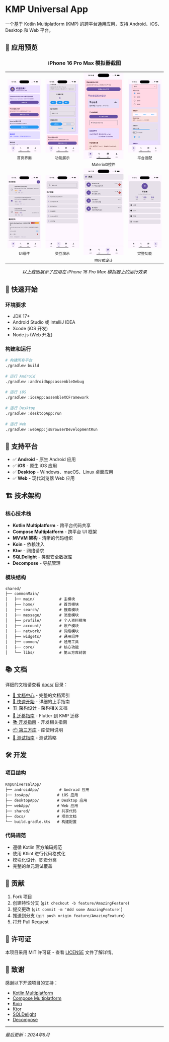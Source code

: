 # KMP Universal App

一个基于 Kotlin Multiplatform (KMP) 的跨平台通用应用，支持 Android、iOS、Desktop 和 Web 平台。

## 📱 应用预览

<div align="center">

### iPhone 16 Pro Max 模拟器截图

<table>
<tr>
<td align="center">
<img src="docs/images/Simulator Screenshot - iPhone 16 Pro Max - 2025-09-12 at 14.15.56.png" width="200" alt="首页界面"/>
<br/><sub>首页界面</sub>
</td>
<td align="center">
<img src="docs/images/Simulator Screenshot - iPhone 16 Pro Max - 2025-09-12 at 14.16.10.png" width="200" alt="功能展示"/>
<br/><sub>功能展示</sub>
</td>
<td align="center">
<img src="docs/images/Simulator Screenshot - iPhone 16 Pro Max - 2025-09-12 at 14.16.16.png" width="200" alt="Material3控件"/>
<br/><sub>Material3控件</sub>
</td>
<td align="center">
<img src="docs/images/Simulator Screenshot - iPhone 16 Pro Max - 2025-09-12 at 14.16.31.png" width="200" alt="平台适配"/>
<br/><sub>平台适配</sub>
</td>
</tr>
<tr>
<td align="center">
<img src="docs/images/Simulator Screenshot - iPhone 16 Pro Max - 2025-09-12 at 14.17.06.png" width="200" alt="UI组件"/>
<br/><sub>UI组件</sub>
</td>
<td align="center">
<img src="docs/images/Simulator Screenshot - iPhone 16 Pro Max - 2025-09-12 at 14.17.11.png" width="200" alt="交互演示"/>
<br/><sub>交互演示</sub>
</td>
<td align="center">
<img src="docs/images/Simulator Screenshot - iPhone 16 Pro Max - 2025-09-12 at 14.17.14.png" width="200" alt="响应式设计"/>
<br/><sub>响应式设计</sub>
</td>
<td align="center">
<img src="docs/images/Simulator Screenshot - iPhone 16 Pro Max - 2025-09-12 at 14.17.16.png" width="200" alt="完整功能"/>
<br/><sub>完整功能</sub>
</td>
</tr>
</table>

*以上截图展示了应用在 iPhone 16 Pro Max 模拟器上的运行效果*

</div>

## 🚀 快速开始

### 环境要求
- JDK 17+
- Android Studio 或 IntelliJ IDEA
- Xcode (iOS 开发)
- Node.js (Web 开发)

### 构建和运行

```bash
# 构建所有平台
./gradlew build

# 运行 Android
./gradlew :androidApp:assembleDebug

# 运行 iOS
./gradlew :iosApp:assembleXCFramework

# 运行 Desktop
./gradlew :desktopApp:run

# 运行 Web
./gradlew :webApp:jsBrowserDevelopmentRun
```

## 📱 支持平台

- ✅ **Android** - 原生 Android 应用
- ✅ **iOS** - 原生 iOS 应用  
- ✅ **Desktop** - Windows、macOS、Linux 桌面应用
- ✅ **Web** - 现代浏览器 Web 应用

## 🏗️ 技术架构

### 核心技术栈
- **Kotlin Multiplatform** - 跨平台代码共享
- **Compose Multiplatform** - 跨平台 UI 框架
- **MVVM 架构** - 清晰的代码组织
- **Koin** - 依赖注入
- **Ktor** - 网络请求
- **SQLDelight** - 类型安全数据库
- **Decompose** - 导航管理

### 模块结构
```
shared/
├── commonMain/
│   ├── main/           # 主模块
│   ├── home/           # 首页模块
│   ├── search/         # 搜索模块
│   ├── message/        # 消息模块
│   ├── profile/        # 个人资料模块
│   ├── account/        # 账户模块
│   ├── network/        # 网络模块
│   ├── widgets/        # 通用组件
│   ├── common/         # 通用工具
│   ├── core/           # 核心功能
│   └── libs/           # 第三方库封装
```

## 📚 文档

详细的文档请查看 [docs/](docs/) 目录：

- [📖 文档中心](docs/README.md) - 完整的文档索引
- [🚀 快速开始](docs/QUICK_START.md) - 详细的上手指南
- [🏗️ 架构设计](docs/architecture/) - 架构相关文档
- [🔄 迁移指南](docs/migration/) - Flutter 到 KMP 迁移
- [📚 开发指南](docs/guides/) - 开发相关指南
- [📦 第三方库](docs/libraries/) - 库使用说明
- [🧪 测试指南](docs/testing/) - 测试策略

## 🛠️ 开发

### 项目结构
```
KmpUniversalApp/
├── androidApp/         # Android 应用
├── iosApp/            # iOS 应用
├── desktopApp/        # Desktop 应用
├── webApp/            # Web 应用
├── shared/            # 共享代码
├── docs/              # 项目文档
└── build.gradle.kts   # 构建配置
```

### 代码规范
- 遵循 Kotlin 官方编码规范
- 使用 Ktlint 进行代码格式化
- 模块化设计，职责分离
- 完整的单元测试覆盖

## 🤝 贡献

1. Fork 项目
2. 创建特性分支 (`git checkout -b feature/AmazingFeature`)
3. 提交更改 (`git commit -m 'Add some AmazingFeature'`)
4. 推送到分支 (`git push origin feature/AmazingFeature`)
5. 打开 Pull Request

## 📄 许可证

本项目采用 MIT 许可证 - 查看 [LICENSE](LICENSE) 文件了解详情。

## 🙏 致谢

感谢以下开源项目的支持：
- [Kotlin Multiplatform](https://kotlinlang.org/docs/multiplatform.html)
- [Compose Multiplatform](https://www.jetbrains.com/lp/compose-multiplatform/)
- [Koin](https://insert-koin.io/)
- [Ktor](https://ktor.io/)
- [SQLDelight](https://cashapp.github.io/sqldelight/)
- [Decompose](https://arkivanov.github.io/Decompose/)

---

*最后更新：2024年9月*
